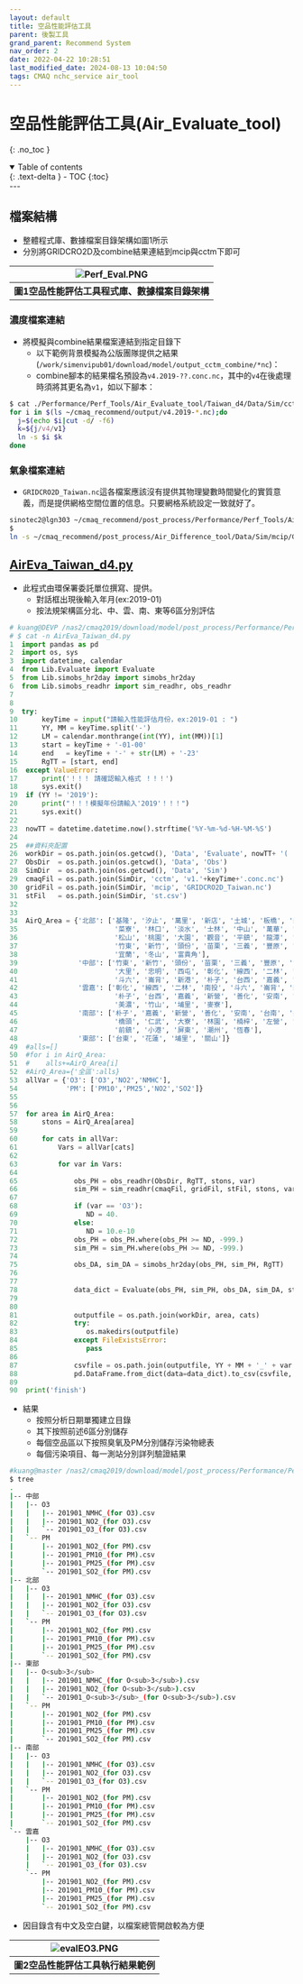 ```yaml
---
layout: default
title: 空品性能評估工具
parent: 後製工具
grand_parent: Recommend System
nav_order: 2
date: 2022-04-22 10:28:51
last_modified_date: 2024-08-13 10:04:50
tags: CMAQ nchc_service air_tool
---
```


# 空品性能評估工具(Air_Evaluate_tool)
{: .no_toc }

<details open markdown="block">
  <summary>
    Table of contents
  </summary>
  {: .text-delta }
- TOC
{:toc}
</details>
---

## 檔案結構

- 整體程式庫、數據檔案目錄架構如圖1所示
- 分別將GRIDCRO2D及combine結果連結到mcip與cctm下即可

| ![Perf_Eval.PNG](../../../assets/images/Perf_Eval.PNG) |
|:--:|
| <b>圖1空品性能評估工具程式庫、數據檔案目錄架構</b>|

### 濃度檔案連結

- 將模擬與combine結果檔案連結到指定目錄下
  - 以下範例背景模擬為公版團隊提供之結果(`/work/simenvipub01/download/model/output_cctm_combine/*nc`)：
  - combine腳本的結果檔名預設為`v4.2019-??.conc.nc`，其中的`v4`在後處理時須將其更名為`v1`，如以下腳本：

```bash
$ cat ./Performance/Perf_Tools/Air_Evaluate_tool/Taiwan_d4/Data/Sim/cctm/lnn.cs
for i in $(ls ~/cmaq_recommend/output/v4.2019-*.nc);do 
  j=$(echo $i|cut -d/ -f6)
  k=${j/v4/v1}
  ln -s $i $k
done
```

### 氣象檔案連結

- `GRIDCRO2D_Taiwan.nc`這各檔案應該沒有提供其物理變數時間變化的實質意義，而是提供網格空間位置的信息。只要網格系統設定一致就好了。

```bash
sinotec2@lgn303 ~/cmaq_recommend/post_process/Performance/Perf_Tools/Air_Evaluate_tool/Taiwan_d4/Data/Sim/mcip
$
ln -s ~/cmaq_recommend/post_process/Air_Difference_tool/Data/Sim/mcip/GRIDCRO2D_Taiwan.nc .
```

## [AirEva_Taiwan_d4.py](https://github.com/sinotec2/Focus-on-Air-Quality/blob/main/GridModels/TWNEPA_RecommCMAQ/post_process/AirEva_Taiwan_d4.py)

- 此程式由環保署委託單位撰寫、提供。
  - 對話框出現後輸入年月(ex:2019-01)
  - 按法規架構區分北、中、雲、南、東等6區分別評估

```python
# kuang@DEVP /nas2/cmaq2019/download/model/post_process/Performance/Perf_Tools/Air_Evaluate_tool/Taiwan_d4
# $ cat -n AirEva_Taiwan_d4.py
1  import pandas as pd
2  import os, sys
3  import datetime, calendar
4  from Lib.Evaluate import Evaluate
5  from Lib.simobs_hr2day import simobs_hr2day
6  from Lib.simobs_readhr import sim_readhr, obs_readhr
7
8
9  try:
10      keyTime = input("請輸入性能評估月份，ex:2019-01 : ")
11      YY, MM = keyTime.split('-')
12      LM = calendar.monthrange(int(YY), int(MM))[1]
13      start = keyTime + '-01-00'
14      end   = keyTime + '-' + str(LM) + '-23'
15      RgTT = [start, end]
16  except ValueError:
17      print('！！！ 請確認輸入格式 ！！！')
18      sys.exit()
19  if (YY != '2019'):
20      print("！！！模擬年份請輸入'2019'！！！")
21      sys.exit()
22
23  nowTT = datetime.datetime.now().strftime('%Y-%m-%d-%H-%M-%S')
24
25  ##資料夾配置
26  workDir = os.path.join(os.getcwd(), 'Data', 'Evaluate', nowTT+ '( ' +keyTime + ')')
27  ObsDir  = os.path.join(os.getcwd(), 'Data', 'Obs')
28  SimDir  = os.path.join(os.getcwd(), 'Data', 'Sim')
29  cmaqFil = os.path.join(SimDir, 'cctm', 'v1.'+keyTime+'.conc.nc')
30  gridFil = os.path.join(SimDir, 'mcip', 'GRIDCRO2D_Taiwan.nc')
31  stFil   = os.path.join(SimDir, 'st.csv')
32
33
34  AirQ_Area = {'北部': ['基隆', '汐止', '萬里', '新店', '土城', '板橋', '新莊',
35                        '菜寮', '林口', '淡水', '士林', '中山', '萬華', '古亭',
36                        '松山', '桃園', '大園', '觀音', '平鎮', '龍潭', '湖口',
37                        '竹東', '新竹', '頭份', '苗栗', '三義', '豐原', '陽明',
38                        '宜蘭', '冬山', '富貴角'],
39               '中部': ['竹東', '新竹', '頭份', '苗栗', '三義', '豐原', '沙鹿',
40                        '大里', '忠明', '西屯', '彰化', '線西', '二林', '南投',
41                        '斗六', '崙背', '新港', '朴子', '台西', '嘉義', '竹山', '埔里'],
42               '雲嘉': ['彰化', '線西', '二林', '南投', '斗六', '崙背', '新港',
43                        '朴子', '台西', '嘉義', '新營', '善化', '安南', '台南',
44                        '美濃', '竹山', '埔里', '麥寮'],
45               '南部': ['朴子', '嘉義', '新營', '善化', '安南', '台南', '美濃',
46                        '橋頭', '仁武', '大寮', '林園', '楠梓', '左營', '前金',
47                        '前鎮', '小港', '屏東', '潮州', '恆春'],
48               '東部': ['台東', '花蓮', '埔里', '關山']}
49  #alls=[]
50  #for i in AirQ_Area:
51  #    alls+=AirQ_Area[i]
52  #AirQ_Area={'全區':alls}
53  allVar = {'O3': ['O3','NO2','NMHC'],
54            'PM': ['PM10','PM25','NO2','SO2']}
55
56
57  for area in AirQ_Area:
58      stons = AirQ_Area[area]
59
60      for cats in allVar:
61          Vars = allVar[cats]
62
63          for var in Vars:
64
65              obs_PH = obs_readhr(ObsDir, RgTT, stons, var)
66              sim_PH = sim_readhr(cmaqFil, gridFil, stFil, stons, var, RgTT)
67
68              if (var == 'O3'):
69                 ND = 40.
70              else:
71                 ND = 10.e-10
72              obs_PH = obs_PH.where(obs_PH >= ND, -999.)
73              sim_PH = sim_PH.where(obs_PH >= ND, -999.)
74
75              obs_DA, sim_DA = simobs_hr2day(obs_PH, sim_PH, RgTT)
76
77
78              data_dict = Evaluate(obs_PH, sim_PH, obs_DA, sim_DA, stons, cats, var)
79
80
81              outputfile = os.path.join(workDir, area, cats)
82              try:
83                 os.makedirs(outputfile)
84              except FileExistsError:
85                 pass
86
87              csvfile = os.path.join(outputfile, YY + MM + '_' + var + '_(for ' + cats +').csv')
88              pd.DataFrame.from_dict(data=data_dict).to_csv(csvfile, encoding ='utf-8-sig')
89
90  print('finish')
```
- 結果
  - 按照分析日期單獨建立目錄
  - 其下按照前述6區分別儲存
  - 每個空品區以下按照臭氧及PM分別儲存污染物總表
  - 每個污染項目、每一測站分別詳列驗證結果

```bash
#kuang@master /nas2/cmaq2019/download/model/post_process/Performance/Perf_Tools/Air_Evaluate_tool/Taiwan_d4/Data/Evaluate/2022-04-14-10-40-23( 2019-01)
$ tree
.
|-- 中部
|   |-- O3
|   |   |-- 201901_NMHC_(for O3).csv
|   |   |-- 201901_NO2_(for O3).csv
|   |   `-- 201901_O3_(for O3).csv
|   `-- PM
|       |-- 201901_NO2_(for PM).csv
|       |-- 201901_PM10_(for PM).csv
|       |-- 201901_PM25_(for PM).csv
|       `-- 201901_SO2_(for PM).csv
|-- 北部
|   |-- O3
|   |   |-- 201901_NMHC_(for O3).csv
|   |   |-- 201901_NO2_(for O3).csv
|   |   `-- 201901_O3_(for O3).csv
|   `-- PM
|       |-- 201901_NO2_(for PM).csv
|       |-- 201901_PM10_(for PM).csv
|       |-- 201901_PM25_(for PM).csv
|       `-- 201901_SO2_(for PM).csv
|-- 東部
|   |-- O<sub>3</sub>
|   |   |-- 201901_NMHC_(for O<sub>3</sub>).csv
|   |   |-- 201901_NO2_(for O<sub>3</sub>).csv
|   |   `-- 201901_O<sub>3</sub>_(for O<sub>3</sub>).csv
|   `-- PM
|       |-- 201901_NO2_(for PM).csv
|       |-- 201901_PM10_(for PM).csv
|       |-- 201901_PM25_(for PM).csv
|       `-- 201901_SO2_(for PM).csv
|-- 南部
|   |-- O3
|   |   |-- 201901_NMHC_(for O3).csv
|   |   |-- 201901_NO2_(for O3).csv
|   |   `-- 201901_O3_(for O3).csv
|   `-- PM
|       |-- 201901_NO2_(for PM).csv
|       |-- 201901_PM10_(for PM).csv
|       |-- 201901_PM25_(for PM).csv
|       `-- 201901_SO2_(for PM).csv
`-- 雲嘉
    |-- O3
    |   |-- 201901_NMHC_(for O3).csv
    |   |-- 201901_NO2_(for O3).csv
    |   `-- 201901_O3_(for O3).csv
    `-- PM
        |-- 201901_NO2_(for PM).csv
        |-- 201901_PM10_(for PM).csv
        |-- 201901_PM25_(for PM).csv
        `-- 201901_SO2_(for PM).csv
```

- 因目錄含有中文及空白鍵，以檔案總管開啟較為方便

| ![evalEO3.PNG](../../../assets/images/evalEO3.PNG) |
|:--:|
| <b>圖2空品性能評估工具執行結果範例</b>|

